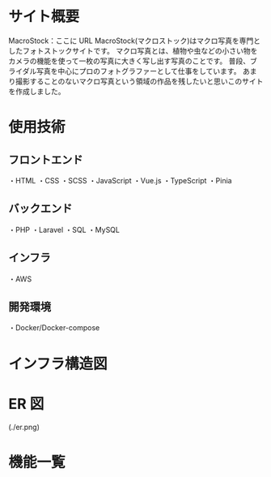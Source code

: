 # サイト概要

MacroStock：ここに URL
MacroStock(マクロストック)はマクロ写真を専門としたフォトストックサイトです。
マクロ写真とは、植物や虫などの小さい物をカメラの機能を使って一枚の写真に大きく写し出す写真のことです。
普段、ブライダル写真を中心にプロのフォトグラファーとして仕事をしています。
あまり撮影することのないマクロ写真という領域の作品を残したいと思いこのサイトを作成しました。

# 使用技術

## フロントエンド

・HTML
・CSS
・SCSS
・JavaScript
・Vue.js
・TypeScript
・Pinia

## バックエンド

・PHP
・Laravel
・SQL
・MySQL

## インフラ

・AWS

## 開発環境

・Docker/Docker-compose

# インフラ構造図

# ER 図

(./er.png)

# 機能一覧
